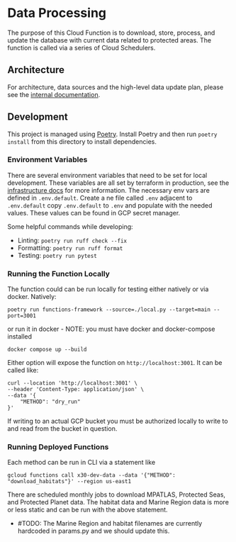 # Data Processing

The purpose of this Cloud Function is to download, store, process, and update the database with current data related to protected areas. The function is called via a series of Cloud Schedulers.

## Architecture

For architecture, data sources and the high-level data update plan, please see the [internal documentation][documentation].

## Development

This project is managed using [Poetry][poetry]. Install Poetry and then run `poetry install` from this directory to install dependencies.

### Environment Variables

There are several environment variables that need to be set for local development. These variables are all set by terraform in production, see the [infrastructure docs][infrastructure] for more information. The necessary env vars are defined in `.env.default`. Create a ne file called `.env` adjacent to `.env.default` copy `.env.default` to `.env` and populate with the needed values. These values can be found in GCP secret manager.

Some helpful commands while developing:

* Linting: `poetry run ruff check --fix`
* Formatting: `poetry run ruff format`
* Testing: `poetry run pytest`

### Running the Function Locally

The function could can be run locally for testing either natively or via docker.
Natively:

```shell
poetry run functions-framework --source=./local.py --target=main --port=3001
```

or run it in docker - NOTE: you must have docker and docker-compose installed

```shell
docker compose up --build
```

Either option will expose the function on `http://localhost:3001`. It can be called like:

```shell
curl --location 'http://localhost:3001' \
--header 'Content-Type: application/json' \
--data '{
    "METHOD": "dry_run"
}'
```

If writing to an actual GCP bucket you must be authorized locally to write to and read from the bucket in question.

### Running Deployed Functions

Each method can be run in CLI via a statement like

```shell
gcloud functions call x30-dev-data --data '{"METHOD": "download_habitats"}' --region us-east1
```

There are scheduled monthly jobs to download MPATLAS, Protected Seas, and Protected Planet data. The habitat data and Marine Region data is more or less static and can be run with the above statement.

- #TODO: The Marine Region and habitat filenames are currently hardcoded in params.py and we should update this.

[documentation]: https://drive.google.com/drive/folders/1EkZvHqNViCg__OaCxpPrYIQoTj_YLJIo
[infrastructure]: ../../infrastructure/README.md
[poetry]: https://python-poetry.org/docs/